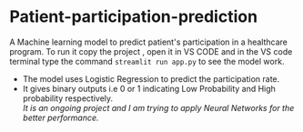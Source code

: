 # Patient-participation-prediction
A Machine learning model to predict patient's participation in a healthcare program. To run it copy the project , open it in VS CODE and in the VS code terminal type the command ```streamlit run app.py``` to see the model work. 
- The model uses Logistic Regression to predict the participation rate.
- It gives binary outputs i.e 0 or 1 indicating Low Probability and High probability respectively.
<br> *It is an ongoing project and I am trying to apply Neural Networks for the better performance.*



